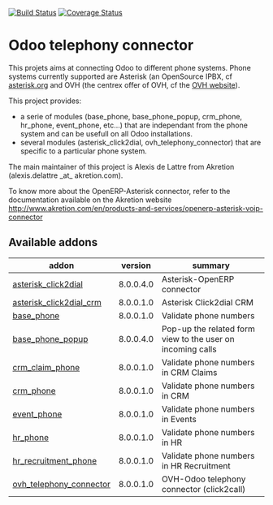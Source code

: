 [![Build Status](https://travis-ci.org/OCA/connector-telephony.svg?branch=8.0)](https://travis-ci.org/OCA/connector-telephony)
[![Coverage Status](https://coveralls.io/repos/OCA/connector-telephony/badge.png?branch=8.0)](https://coveralls.io/r/OCA/connector-telephony?branch=8.0)

# Odoo telephony connector

This projets aims at connecting Odoo to different phone systems. Phone systems currently supported are Asterisk (an OpenSource IPBX, cf [asterisk.org](http://www.asterisk.org/) and OVH (the centrex offer of OVH, cf the [OVH website](http://www.ovhtelecom.fr/telephonie/)).

This project provides:
* a serie of modules (base\_phone, base\_phone\_popup,
  crm\_phone, hr\_phone, event\_phone, etc...) that are independant from
  the phone system and can be usefull on all Odoo installations.
* several modules (asterisk\_click2dial, ovh\_telephony\_connector)
  that are specific to a particular phone system.

The main maintainer of this project is Alexis de Lattre from
Akretion (alexis.delattre \_at\_ akretion.com).

To know more about the OpenERP-Asterisk connector, refer to the documentation
 available on the Akretion website
http://www.akretion.com/en/products-and-services/openerp-asterisk-voip-connector

[//]: # (addons)

Available addons
----------------
addon | version | summary
--- | --- | ---
[asterisk_click2dial](asterisk_click2dial/) | 8.0.0.4.0 | Asterisk-OpenERP connector
[asterisk_click2dial_crm](asterisk_click2dial_crm/) | 8.0.0.1.0 | Asterisk Click2dial CRM
[base_phone](base_phone/) | 8.0.0.1.0 | Validate phone numbers
[base_phone_popup](base_phone_popup/) | 8.0.0.4.0 | Pop-up the related form view to the user on incoming calls
[crm_claim_phone](crm_claim_phone/) | 8.0.0.1.0 | Validate phone numbers in CRM Claims
[crm_phone](crm_phone/) | 8.0.0.1.0 | Validate phone numbers in CRM
[event_phone](event_phone/) | 8.0.0.1.0 | Validate phone numbers in Events
[hr_phone](hr_phone/) | 8.0.0.1.0 | Validate phone numbers in HR
[hr_recruitment_phone](hr_recruitment_phone/) | 8.0.0.1.0 | Validate phone numbers in HR Recruitment
[ovh_telephony_connector](ovh_telephony_connector/) | 8.0.0.1.0 | OVH-Odoo telephony connector (click2call)

[//]: # (end addons)

